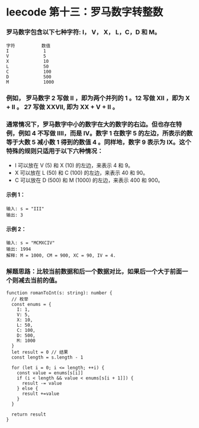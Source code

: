 # leecode 第十三：罗马数字转整数
### 罗马数字包含以下七种字符: I， V， X， L，C，D 和 M。
```
字符          数值
I             1
V             5
X             10
L             50
C             100
D             500
M             1000
```
### 例如， 罗马数字 2 写做 II ，即为两个并列的 1 。12 写做 XII ，即为 X + II 。 27 写做  XXVII, 即为 XX + V + II 。
### 通常情况下，罗马数字中小的数字在大的数字的右边。但也存在特例，例如 4 不写做 IIII，而是 IV。数字 1 在数字 5 的左边，所表示的数等于大数 5 减小数 1 得到的数值 4 。同样地，数字 9 表示为 IX。这个特殊的规则只适用于以下六种情况：
* I 可以放在 V (5) 和 X (10) 的左边，来表示 4 和 9。
* X 可以放在 L (50) 和 C (100) 的左边，来表示 40 和 90。 
* C 可以放在 D (500) 和 M (1000) 的左边，来表示 400 和 900。
#### 示例 1：
```
输入: s = "III"
输出: 3
```
#### 示例 2：
```
输入: s = "MCMXCIV"
输出: 1994
解释: M = 1000, CM = 900, XC = 90, IV = 4.
```

### 解题思路：比较当前数据和后一个数据对比，如果后一个大于前面一个则减去当前的值。
```
function romanToInt(s: string): number {
  // 枚举
  const enums = {
    I: 1,
    V: 5,
    X: 10,
    L: 50,
    C: 100,
    D: 500,
    M: 1000
  }
  let result = 0 // 结果
  const length = s.length - 1

  for (let i = 0; i <= length; ++i) {
    const value = enums[s[i]]
    if (i < length && value < enums[s[i + 1]]) {
      result -= value
    } else {
      result +=value
    }
  }

  return result
}
```